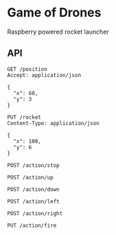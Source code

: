 # Game of Drones

Raspberry powered rocket launcher

## API

```
GET /position
Accept: application/json

{
  "x": 60,
  "y": 3
}
```

```
PUT /rocket
Content-Type: application/json

{
  "x": 100,
  "y": 6
}
```

```
POST /action/stop
```

```
POST /action/up
```

```
POST /action/down
```

```
POST /action/left
```

```
POST /action/right
```

```
PUT /action/fire
```




